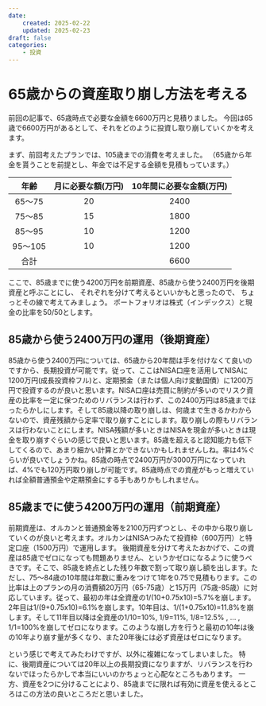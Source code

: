 ```yaml
---
date:
    created: 2025-02-22
    updated: 2025-02-23
draft: false
categories:
    - 投資
---
```


# 65歳からの資産取り崩し方法を考える

前回の記事で、65歳時点で必要な金額を6600万円と見積りました。
今回は65歳で6600万円があるとして、それをどのように投資し取り崩していくかを考えます。
<!-- more -->
まず、前回考えたプランでは、105歳までの消費を考えました。
（65歳から年金を貰うことを前提とし、年金では不足する金額を見積もっています。）

| 年齢 | 月に必要な額(万円) | 10年間に必要な金額(万円) |
| :--: | :--: | :--: |
| 65～75 | 20 | 2400 |
| 75～85 | 15 | 1800 |
| 85～95 | 10 | 1200 |
| 95～105 | 10 | 1200 |
| 合計 |      | 6600 |

ここで、85歳までに使う4200万円を前期資産、85歳から使う2400万円を後期資産と呼ぶことにし、
それぞれを分けて考えるといいかもと思ったので、
ちょっとその線で考えてみましょう。
ポートフォリオは株式（インデックス）と現金の比率を50/50とします。

## 85歳から使う2400万円の運用（後期資産）
85歳から使う2400万円については、65歳から20年間は手を付けなくて良いのですから、長期投資が可能です。従って、ここはNISA口座を活用してNISAに1200万円(成長投資枠フル)と、定期預金（または個人向け変動国債）に1200万円で投資するのが良いと思います。NISA口座は売買に制約が多いのでリスク資産の比率を一定に保つためのリバランスは行わず、この2400万円は85歳までほったらかしにします。そして85歳以降の取り崩しは、何歳まで生きるかわからないので、資産残額から定率で取り崩すことにします。取り崩しの際もリバランスは行わないことにします。NISA残額が多いときはNISAを現金が多いときは現金を取り崩すぐらいの感じで良いと思います。85歳を超えると認知能力も低下してくるので、あまり細かい計算とかできないかもしれませんしね。率は4%ぐらいが良いでしょうかね。85歳の時点で2400万円が3000万円になっていれば、4%でも120万円取り崩しが可能です。85歳時点での資産がもっと増えていれば全額普通預金や定期預金にする手もありかもしれません。

## 85歳までに使う4200万円の運用（前期資産）
前期資産は、オルカンと普通預金等を2100万円ずつとし、その中から取り崩していくのが良いと考えます。オルカンはNISAつみたて投資枠（600万円）と特定口座（1500万円）で運用します。
後期資産を分けて考えたおかげで、この資産は85歳でゼロになっても問題ありません、というかゼロになるように使うべきです。そこで、85歳を終点とした残り年数で割って取り崩し額を出します。ただし、75～84歳の10年間は年数に重みをつけて1年を0.75で見積もります。この比率は上のプランの月の消費額20万円（65-75歳）と15万円（75歳-85歳）に対応しています。従って、最初の年は全資産の1/(10+0.75x10)=5.7%を崩します。2年目は1/(9+0.75x10)=6.1%を崩します。10年目は、1/(1+0.75x10)=11.8%を崩します。そして11年目以降は全資産の1/10=10%, 1/9=11%, 1/8=12.5% , ... , 1/1=100%を崩してゼロになります。このような崩し方を行うと最初の10年は後の10年より崩す量が多くなり、また20年後には必ず資産はゼロになります。

という感じで考えてみたわけですが、以外に複雑になってしまいました。
特に、後期資産については20年以上の長期投資になりますが、リバランスを行わないでほったらかしで本当にいいのかちょっと心配なところもあります。
一方、資産を2つに分けることにより、85歳までに限れば有効に資産を使えるところはこの方法の良いところだと思いました。